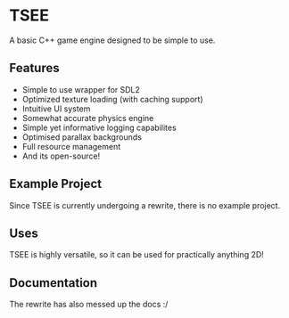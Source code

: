 # TSEE

A basic C++ game engine designed to be simple to use.

## Features

- Simple to use wrapper for SDL2
- Optimized texture loading (with caching support)
- Intuitive UI system
- Somewhat accurate physics engine
- Simple yet informative logging capabilites
- Optimised parallax backgrounds
- Full resource management
- And its open-source!

## Example Project

Since TSEE is currently undergoing a rewrite, there is no example project.

## Uses

TSEE is highly versatile, so it can be used for practically anything 2D!

## Documentation

The rewrite has also messed up the docs :/
